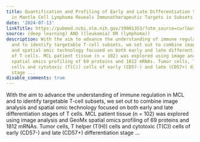 ```yaml
---
title: Quantification and Profiling of Early and Late Differentiation Stage T Cells
  in Mantle Cell Lymphoma Reveals Immunotherapeutic Targets in Subsets of Patients
date: '2024-07-13'
linkTitle: https://pubmed.ncbi.nlm.nih.gov/39001353/?utm_source=curl&utm_medium=rss&utm_campaign=pubmed-2&utm_content=1byXLWG-5Hn0_qdLgZYpDfLA2UWGhGNgZGereuo1rJN2aoAQXP&fc=20220814223158&ff=20240713181418&v=2.18.0.post9+e462414
source: (deep learning) AND ((leukemia) OR (lymphoma))
description: With the aim to advance the understanding of immune regulation in MCL
  and to identify targetable T-cell subsets, we set out to combine image analysis
  and spatial omic technology focused on both early and late differentiation stages
  of T cells. MCL patient tissue (n = 102) was explored using image analysis and GeoMx
  spatial omics profiling of 69 proteins and 1812 mRNAs. Tumor cells, T helper (T(H))
  cells and cytotoxic (T(C)) cells of early (CD57-) and late (CD57+) differentiation
  stage ...
disable_comments: true
---
```

With the aim to advance the understanding of immune regulation in MCL and to identify targetable T-cell subsets, we set out to combine image analysis and spatial omic technology focused on both early and late differentiation stages of T cells. MCL patient tissue (n = 102) was explored using image analysis and GeoMx spatial omics profiling of 69 proteins and 1812 mRNAs. Tumor cells, T helper (T(H)) cells and cytotoxic (T(C)) cells of early (CD57-) and late (CD57+) differentiation stage ...